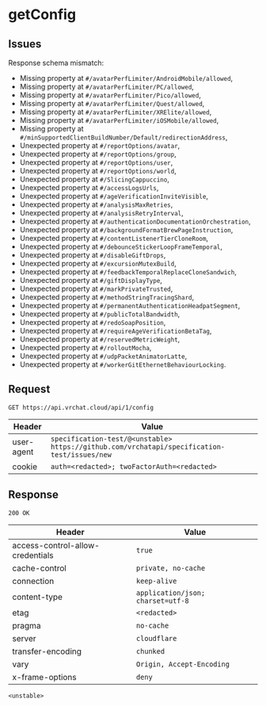 # getConfig

## Issues
Response schema mismatch:
* Missing property at ``#/avatarPerfLimiter/AndroidMobile/allowed``,
* Missing property at ``#/avatarPerfLimiter/PC/allowed``,
* Missing property at ``#/avatarPerfLimiter/Pico/allowed``,
* Missing property at ``#/avatarPerfLimiter/Quest/allowed``,
* Missing property at ``#/avatarPerfLimiter/XRElite/allowed``,
* Missing property at ``#/avatarPerfLimiter/iOSMobile/allowed``,
* Missing property at ``#/minSupportedClientBuildNumber/Default/redirectionAddress``,
* Unexpected property at ``#/reportOptions/avatar``,
* Unexpected property at ``#/reportOptions/group``,
* Unexpected property at ``#/reportOptions/user``,
* Unexpected property at ``#/reportOptions/world``,
* Unexpected property at ``#/SlicingCappuccino``,
* Unexpected property at ``#/accessLogsUrls``,
* Unexpected property at ``#/ageVerificationInviteVisible``,
* Unexpected property at ``#/analysisMaxRetries``,
* Unexpected property at ``#/analysisRetryInterval``,
* Unexpected property at ``#/authenticationDocumentationOrchestration``,
* Unexpected property at ``#/backgroundFormatBrewPageInstruction``,
* Unexpected property at ``#/contentListenerTierCloneRoom``,
* Unexpected property at ``#/debounceStickerLoopFrameTemporal``,
* Unexpected property at ``#/disableGiftDrops``,
* Unexpected property at ``#/excursionMutexBuild``,
* Unexpected property at ``#/feedbackTemporalReplaceCloneSandwich``,
* Unexpected property at ``#/giftDisplayType``,
* Unexpected property at ``#/markPrivateTrusted``,
* Unexpected property at ``#/methodStringTracingShard``,
* Unexpected property at ``#/permanentAuthenticationHeadpatSegment``,
* Unexpected property at ``#/publicTotalBandwidth``,
* Unexpected property at ``#/redoSoapPosition``,
* Unexpected property at ``#/requireAgeVerificationBetaTag``,
* Unexpected property at ``#/reservedMetricWeight``,
* Unexpected property at ``#/rolloutMocha``,
* Unexpected property at ``#/udpPacketAnimatorLatte``,
* Unexpected property at ``#/workerGitEthernetBehaviourLocking``.
## Request
`GET https://api.vrchat.cloud/api/1/config`

| Header | Value |
| ------ | ----- |
| user-agent | `specification-test/@<unstable> https://github.com/vrchatapi/specification-test/issues/new` |
| cookie | `auth=<redacted>; twoFactorAuth=<redacted>` |


## Response
`200 OK`

| Header | Value |
| ------ | ----- |
| access-control-allow-credentials | `true` |
| cache-control | `private, no-cache` |
| connection | `keep-alive` |
| content-type | `application/json; charset=utf-8` |
| etag | `<redacted>` |
| pragma | `no-cache` |
| server | `cloudflare` |
| transfer-encoding | `chunked` |
| vary | `Origin, Accept-Encoding` |
| x-frame-options | `deny` |

```jsonc
<unstable>
```
